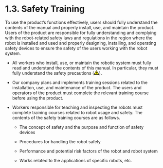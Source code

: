 ﻿# 1.3. Safety Training

To use the product’s functions effectively, users should fully understand the contents of the manual and properly install, use, and maintain the product. Users of the product are responsible for fully understanding and complying with the robot-related safety laws and regulations in the region where the robot is installed and used and properly designing, installing, and operating safety devices to ensure the safety of the users working with the robot system.

*	All workers who install, use, or maintain the robotic system must fully read and understand the contents of this manual. In particular, they must fully understand the safety precautions (![](../_assets/작은주의표시.png)).

*	Our company plans and implements training sessions related to the installation, use, and maintenance of the product. The users and operators of the product must complete the relevant training course before using the product.

*	Workers responsible for teaching and inspecting the robots must complete training courses related to robot usage and safety. The contents of the safety training courses are as follows.

    *	The concept of safety and the purpose and function of safety devices

    *	Procedures for handling the robot safely

    *	Performance and potential risk factors of the robot and robot system

    *	Works related to the applications of specific robots, etc.

